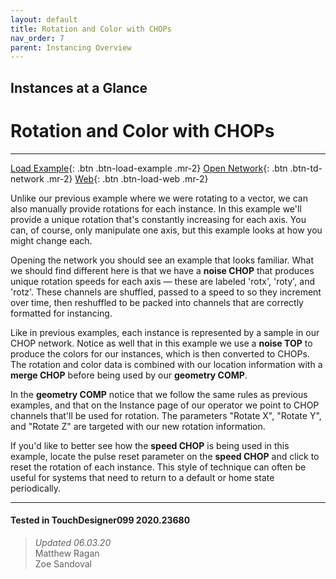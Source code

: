 ```yaml
---
layout: default
title: Rotation and Color with CHOPs
nav_order: 7
parent: Instancing Overview
---
```


## Instances at a Glance
# Rotation and Color with CHOPs

*****

[Load Example](?remoteTox=https://github.com/mir-lab/touchdesigner-instancing-examples-code/raw/main/tox/001-overview/container_simple_rot_color_chops.tox){: .btn .btn-load-example .mr-2}
[Open Network](?openNetwork=True){: .btn .btn-td-network .mr-2}
[Web](?openInBrowser=True){: .btn .btn-load-web .mr-2}

Unlike our previous example where we were rotating to a vector, we can also manually provide rotations for each instance. In this example we'll provide a unique rotation that's constantly increasing for each axis. You can, of course, only manipulate one axis, but this example looks at how you might change each. 

Opening the network you should see an example that looks familiar. What we should find different here is that we have a **noise CHOP** that produces unique rotation speeds for each axis — these are labeled 'rotx', 'roty', and 'rotz'. These channels are shuffled, passed to a speed to so they increment over time, then reshuffled to be packed into channels that are correctly formatted for instancing. 

Like in previous examples, each instance is represented by a sample in our CHOP network. Notice as well that in this example we use a **noise TOP** to produce the colors for our instances, which is then converted to CHOPs. The rotation and color data is combined with our location information with a **merge CHOP** before being used by our **geometry COMP**.

In the **geometry COMP** notice that we follow the same rules as previous examples, and that on the Instance page of our operator we point to CHOP channels that'll be used for rotation. The parameters "Rotate X", "Rotate Y", and "Rotate Z" are targeted with our new rotation information.

If you'd like to better see how the **speed CHOP** is being used in this example, locate the pulse reset parameter on the **speed CHOP** and click to reset the rotation of each instance. This style of technique can often be useful for systems that need to return to a default or home state periodically.  

---

#### Tested in TouchDesigner099 2020.23680 
>*Updated 06.03.20*  
Matthew Ragan  
Zoe Sandoval  